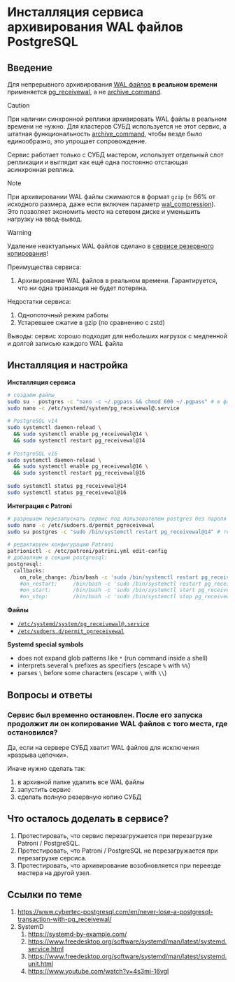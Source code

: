 # Инсталляция сервиса архивирования WAL файлов PostgreSQL

## Введение

Для непрерывного архивирования [WAL файлов](https://postgrespro.ru/docs/postgresql/16/continuous-archiving) **в реальном времени** применяется [pg_receivewal](https://postgrespro.ru/docs/postgresql/16/app-pgreceivewal), а не [archive_command](https://postgrespro.ru/docs/postgresql/16/runtime-config-wal#GUC-ARCHIVE-COMMAND).

> [!CAUTION]
> При наличии синхронной реплики архивировать WAL файлы в реальном времени не нужно. Для кластеров СУБД используется не этот сервис, а штатная функциональность [archive_command](https://postgrespro.ru/docs/postgresql/16/runtime-config-wal#GUC-ARCHIVE-COMMAND), чтобы везде было единообразно, это упрощает сопровождение.

Сервис работает только с СУБД мастером, использует отдельный слот репликации и выглядит как ещё одна постоянно отстающая асинхронная реплика.

> [!NOTE]
> При архивировании WAL файлы сжимаются в формат `gzip` (≈ 66% от исходного размера, даже если включен параметр [wal_compression](https://postgrespro.ru/docs/postgresql/16/runtime-config-wal#GUC-WAL-COMPRESSION)). Это позволяет экономить место на сетевом диске и уменьшить нагрузку на ввод-вывод.

> [!WARNING]
> Удаление неактуальных WAL файлов сделано в [сервисе резервного копирования](../pg_backup)!

Преимущества сервиса:
1. Архивирование WAL файлов в реальном времени. Гарантируется, что ни одна транзакция не будет потеряна.

Недостатки сервиса:
1. Однопоточный режим работы
1. Устаревшее сжатие в gzip (по сравнению с zstd)

Выводы: сервис хорошо подходит для небольших нагрузок с медленной и долгой записью каждого WAL файла

## Инсталляция и настройка

**Инсталляция сервиса**
```bash
# создаём файлы
sudo su - postgres -c "nano -c ~/.pgpass && chmod 600 ~/.pgpass" # в файле нужно сохранить пароль для пользователя bkp_replicator
sudo nano -c /etc/systemd/system/pg_receivewal@.service
 
# PostgreSQL v14
sudo systemctl daemon-reload \
  && sudo systemctl enable pg_receivewal@14 \
  && sudo systemctl restart pg_receivewal@14
 
# PostgreSQL v16
sudo systemctl daemon-reload \
  && sudo systemctl enable pg_receivewal@16 \
  && sudo systemctl restart pg_receivewal@16
 
sudo systemctl status pg_receivewal@14
sudo systemctl status pg_receivewal@16
```

**Интеграция с Patroni**
```bash
# разрешаем перезапускать сервис под пользователем postgres без пароля
sudo nano -c /etc/sudoers.d/permit_pgreceivewal
sudo su postgres -c "sudo /bin/systemctl restart pg_receivewal@14" # тестируем перезапуск
 
# редактируем конфигурацию Patroni
patrionictl -c /etc/patroni/patrini.yml edit-config
# добавляем в секцию postgresql:
postgresql:
  callbacks:
    on_role_change: /bin/bash -c 'sudo /bin/systemctl restart pg_receivewal@14'
    #on_restart:     /bin/bash -c 'sudo /bin/systemctl restart pg_receivewal@14' # закомментировано, т.к. это сделано в настройках pg_receivewal@.service через PartOf=
    #on_start:       /bin/bash -c 'sudo /bin/systemctl start pg_receivewal@14'   # закомментировано, т.к. это сделано в настройках pg_receivewal@.service через PartOf=
    #on_stop:        /bin/bash -c 'sudo /bin/systemctl stop pg_receivewal@14'    # закомментировано, т.к. это сделано в настройках pg_receivewal@.service через PartOf=
```

**Файлы**
* [`/etc/systemd/system/pg_receivewal@.service`](pg_receivewal@.service)
* [`/etc/sudoers.d/permit_pgreceivewal`](permit_pgreceivewal)

**Systemd special symbols**
* does not expand glob patterns like `*` (run command inside a shell)
* interprets several `%` prefixes as specifiers (escape `%` with `%%`)
* parses `\` before some characters (escape `\` with `\\`)

## Вопросы и ответы

### Сервис был временно остановлен. После его запуска продолжит ли он копирование WAL файлов с того места, где остановился?
Да, если на сервере СУБД хватит WAL файлов для исключения «разрыва цепочки».

Иначе нужно сделать так:
1. в архивной папке удалить все WAL файлы
1. запустить сервис
1. сделать полную резервную копию СУБД

## Что осталось доделать в сервисе?

1. Протестировать, что сервис перезагружается при перезагрузке Patroni / PostgreSQL.
1. Протестировать, что Patroni / PostgreSQL не перезагружается при перезагрузке серсиса.
1. Протестировать, что архивирование возобновляется при переезде мастера на другой узел.

## Ссылки по теме

1. https://www.cybertec-postgresql.com/en/never-lose-a-postgresql-transaction-with-pg_receivewal/
1. SystemD
   1. https://systemd-by-example.com/
   1. https://www.freedesktop.org/software/systemd/man/latest/systemd.service.html
   1. https://www.freedesktop.org/software/systemd/man/latest/systemd.unit.html
   1. https://www.youtube.com/watch?v=4s3mi-16vgI
